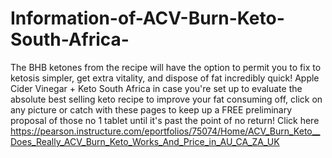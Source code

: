 # Information-of-ACV-Burn-Keto-South-Africa-
The BHB ketones from the recipe will have the option to permit you to fix to ketosis simpler, get extra vitality, and dispose of fat incredibly quick! Apple Cider Vinegar + Keto South Africa in case you're set up to evaluate the absolute best selling keto recipe to improve your fat consuming off, click on any picture or catch with these pages to keep up a FREE preliminary proposal of those no 1 tablet until it's past the point of no return! Click here https://pearson.instructure.com/eportfolios/75074/Home/ACV_Burn_Keto__Does_Really_ACV_Burn_Keto_Works_And_Price_in_AU_CA_ZA_UK
